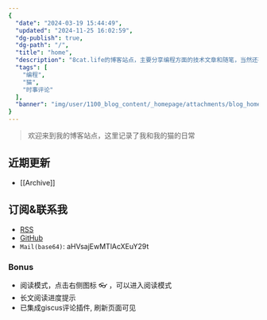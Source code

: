 ```yaml
---
{
  "date": "2024-03-19 15:44:49",
  "updated": "2024-11-25 16:02:59",
  "dg-publish": true,
  "dg-path": "/",
  "title": "home",
  "description": "8cat.life的博客站点，主要分享编程方面的技术文章和随笔，当然还有猫",
  "tags": [
    "编程",
    "猫",
    "时事评论"
  ],
  "banner": "img/user/1100_blog_content/_homepage/attachments/blog_homepage.webp"
}
---
```



> 欢迎来到我的博客站点，这里记录了我和我的猫的日常

## 近期更新

- [[Archive]]

## 订阅&联系我

- [RSS](https://8cat.life/index.xml)
- [GitHub](https://github.com/catcodeme)
- `Mail(base64)`: aHVsajEwMTlAcXEuY29t

### Bonus
- 阅读模式，点击右侧图标 👓 ，可以进入阅读模式
- 长文阅读进度提示
- 已集成giscus评论插件, 刷新页面可见
